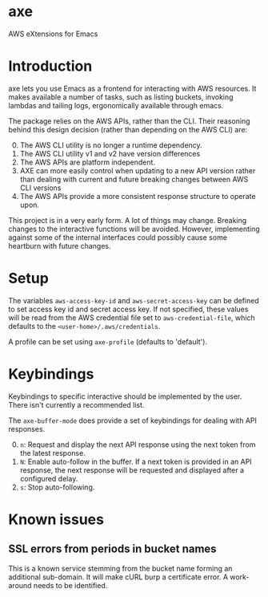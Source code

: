 # axe

AWS eXtensions for Emacs

# Introduction
axe lets you use Emacs as a frontend for interacting with AWS
resources.  It makes available a number of tasks, such as listing
buckets, invoking lambdas and tailing logs, ergonomically available
through emacs.

The package relies on the AWS APIs, rather than the CLI.  Their
reasoning behind this design decision (rather than depending on the AWS CLI) are:

0. The AWS CLI utility is no longer a runtime dependency.
1. The AWS CLI utility v1 and v2 have version differences
2. The AWS APIs are platform independent.
3. AXE can more easily control when updating to a new API version
   rather than dealing with current and future breaking changes
   between AWS CLI versions
4. The AWS APIs provide a more consistent response structure to
   operate upon.

This project is in a very early form.  A lot of things may change.
Breaking changes to the interactive functions will be avoided.
However, implementing against some of the internal interfaces could
possibly cause some heartburn with future changes.

# Setup

The variables `aws-access-key-id` and `aws-secret-access-key` can be
defined to set access key id and secret access key.  If not specified,
these values will be read from the AWS credential file set to
`aws-credential-file`, which defaults to the
`<user-home>/.aws/credentials`.

A profile can be set using `axe-profile` (defaults to 'default').

# Keybindings

Keybindings to specific interactive should be implemented by the
user. There isn't currently a recommended list.

The `axe-buffer-mode` does provide a set of keybindings for dealing
with API responses.

0. `n`: Request and display the next API response using the next token
   from the latest response.
1. `N`: Enable auto-follow in the buffer.  If a next token is provided
   in an API response, the next response will be requested and
   displayed after a configured delay.
2. `s`: Stop auto-following.


# Known issues

## SSL errors from periods in bucket names

This is a known service stemming from the bucket name forming an
additional sub-domain.  It will make cURL burp a certificate error. A
work-around needs to be identified.
